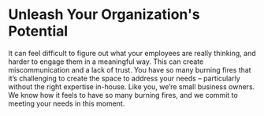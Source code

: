 # Unleash Your Organization's Potential
It can feel difficult to figure out what your employees are really thinking, and harder to engage them in a meaningful way. This can create miscommunication and a lack of trust. You have so many burning fires that it’s challenging to create the space to address your needs – particularly without the right expertise in-house. Like you, we’re small business owners. We know how it feels to have so many burning fires, and we commit to meeting your needs in this moment. 
